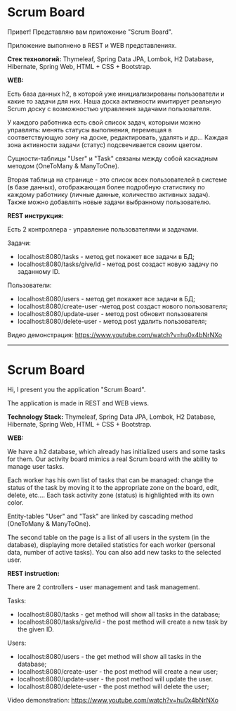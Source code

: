 # Scrum Board

Привет! Представляю вам приложение "Scrum Board".

Приложение выполнено в REST и WEB представлениях.

**Стек технологий:** Thymeleaf, Spring Data JPA, Lombok, H2 Database, Hibernate, Spring Web, HTML + CSS + Bootstrap.

**WEB:**

Есть база данных h2, в которой уже инициализированы пользователи и какие то задачи для них. Наша доска активности имитирует реальную Scrum доску с возможностью управления задачами пользователя.

У каждого работника есть свой список задач, которыми можно управлять: менять статусы выполнения, перемещая в соответствующую зону на доске, редактировать, удалять и др... Каждая зона активности задачи (статус) подсвечивается своим цветом.

Сущности-таблицы "User" и "Task" связаны между собой каскадным методом (OneToMany & ManyToOne).

Вторая таблица на странице - это список всех пользователей в системе (в базе данных), отображающая более подробную статистику по каждому работнику (личные данные, количество активных задач). Также можно добавлять новые задачи выбранному пользователю.

**REST инструкция:**

Есть 2 контроллера - управление пользователями и задачами.

Задачи:
- localhost:8080/tasks - метод get покажет все задачи в БД;
- localhost:8080/tasks/give/id - метод post создаст новую задачу по заданному ID.

Пользователи:
- localhost:8080/users - метод get покажет все задачи в БД;
- localhost:8080/create-user  -метод post создаст нового пользователя;
- localhost:8080/update-user - метод post обновит пользователя
- localhost:8080/delete-user - метод post удалить пользователя;

Видео демонстрация: https://www.youtube.com/watch?v=hu0x4bNrNXo

---

# Scrum Board

Hi, I present you the application "Scrum Board".

The application is made in REST and WEB views.

**Technology Stack:** Thymeleaf, Spring Data JPA, Lombok, H2 Database, Hibernate, Spring Web, HTML + CSS + Bootstrap.

**WEB:**

We have a h2 database, which already has initialized users and some tasks for them. Our activity board mimics a real Scrum board with the ability to manage user tasks.

Each worker has his own list of tasks that can be managed: change the status of the task by moving it to the appropriate zone on the board, edit, delete, etc.... Each task activity zone (status) is highlighted with its own color.

Entity-tables "User" and "Task" are linked by cascading method (OneToMany & ManyToOne).

The second table on the page is a list of all users in the system (in the database), displaying more detailed statistics for each worker (personal data, number of active tasks). You can also add new tasks to the selected user.

**REST instruction:**

There are 2 controllers - user management and task management.

Tasks:
- localhost:8080/tasks - get method will show all tasks in the database;
- localhost:8080/tasks/give/id - the post method will create a new task by the given ID.

Users:
- localhost:8080/users - the get method will show all tasks in the database;
- localhost:8080/create-user - the post method will create a new user;
- localhost:8080/update-user - the post method will update the user.
- localhost:8080/delete-user - the post method will delete the user;

Video demonstration: https://www.youtube.com/watch?v=hu0x4bNrNXo
